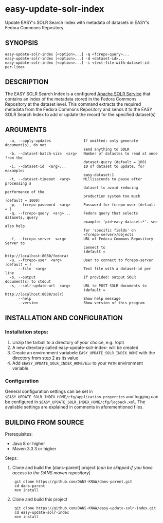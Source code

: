 easy-update-solr-index
======================

Update EASY's SOLR Search Index with metadata of datasets in EASY's Fedora Commons Repository.

SYNOPSIS
--------

    easy-update-solr-index [<option>...] -q <fcrepo-query>...
    easy-update-solr-index [<option>...] -d <dataset-id>...
    easy-update-solr-index [<option>...] -i <text-file-with-dataset-id-per-line>


DESCRIPTION
-----------

The EASY SOLR Search Index is a configured [Apache SOLR Service] that contains an index of the metadata stored
in the Fedora Commons Repository at the dataset level. This command extracts the required metadata from the 
Fedora Commons Repository and sends it to the EASY SOLR Search Index to add or update the record for the specified
dataset(s)


ARGUMENTS
---------

      -a, --apply-updates               If omitted: only generate document(s), do not
                                        send anything to SOLR
      -b, --dataset-batch-size  <arg>   Number of datastes to read at once from the
                                        dataset-query (default = 100)
      -i, --dataset-id  <arg>...        ID of dataset to update, for eaxample:
                                        easy-dataset:1
      -t, --dataset-timeout  <arg>      Milliseconds to pause after processing a
                                        dataset to avoid reducing performance of the
                                        production system too much (default = 1000)
      -p, --fcrepo-password  <arg>      Password for fcrepo-user (default = )
      -q, --fcrepo-query  <arg>...      Fedora query that selects datasets, query
                                        example: 'pid~easy-dataset:*'. see also help
                                        for 'specific fields' on
                                        <fcrepo-server>/objects
      -f, --fcrepo-server  <arg>        URL of Fedora Commons Repository Server to
                                        connect to
                                        (default = http://localhost:8080/fedora)
      -u, --fcrepo-user  <arg>          User to connect to fcrepo-server (default = )
          --file  <arg>                 Text file with a dataset-id per line
      -o, --output                      If provided: output SOLR document(s) to stdout
      -s, --solr-update-url  <arg>      URL to POST SOLR documents to
                                        (default = http://localhost:8080/solr)
          --help                        Show help message
          --version                     Show version of this program


INSTALLATION AND CONFIGURATION
------------------------------

### Installation steps:

1. Unzip the tarball to a directory of your choice, e.g. /opt/
2. A new directory called easy-update-solr-index-<version> will be created
3. Create an environment variabele ``EASY_UPDATE_SOLR_INDEX_HOME`` with the directory from step 2 as its value
4. Add ``$EASY_UPDATE_SOLR_INDEX_HOME/bin`` to your ``PATH`` environment variable.


### Configuration

General configuration settings can be set in ``$EASY_UPDATE_SOLR_INDEX_HOME/cfg/application.properties`` and 
logging can be configured in ``$EASY_UPDATE_SOLR_INDEX_HOME/cfg/logback.xml``. The available settings are explained in
comments in aforementioned files.


BUILDING FROM SOURCE
--------------------

Prerequisites:

* Java 8 or higher
* Maven 3.3.3 or higher
 
Steps:

1. Clone and build the [dans-parent] project (*can be skipped if you have access to the DANS maven repository*)
      
        git clone https://github.com/DANS-KNAW/dans-parent.git
        cd dans-parent
        mvn install
2. Clone and build this project

        git clone https://github.com/DANS-KNAW/easy-update-solr-index.git
        cd easy-update-solr-index
        mvn install


[Apache SOLR Service]: https://lucene.apache.org/solr/
